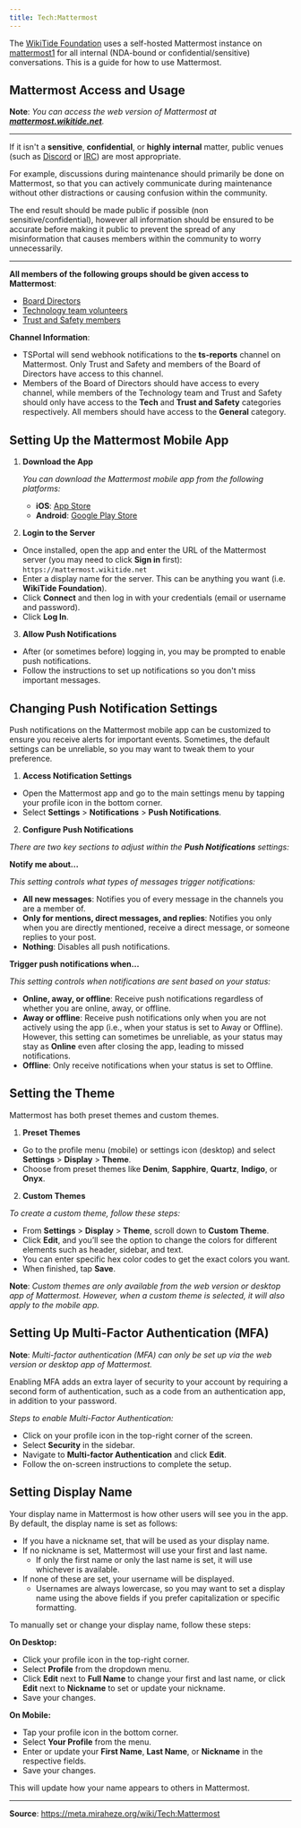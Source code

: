 ```yaml
---
title: Tech:Mattermost
---
```


The [WikiTide Foundation](https://meta.miraheze.org/wiki/Special:MyLanguage/WikiTide_Foundation) uses a self-hosted Mattermost instance on [mattermost1](https://meta.miraheze.org/wiki/Tech:mattermost1) for all internal (NDA-bound or confidential/sensitive) conversations. This is a guide for how to use Mattermost.

## Mattermost Access and Usage 

**Note**: *You can access the web version of Mattermost at **[mattermost.wikitide.net](https://mattermost.wikitide.net)**.*

---

If it isn't a **sensitive**, **confidential**, or **highly internal** matter, public venues (such as [Discord](https://meta.miraheze.org/wiki/Special:MyLanguage/Discord) or [IRC](https://meta.miraheze.org/wiki/Special:MyLanguage/IRC)) are most appropriate.

For example, discussions during maintenance should primarily be done on Mattermost, so that you can actively communicate during maintenance without other distractions or causing confusion within the community.

The end result should be made public if possible (non sensitive/confidential), however all information should be ensured to be accurate before making it public to prevent the spread of any misinformation that causes members within the community to worry unnecessarily.

---

**All members of the following groups should be given access to Mattermost**:
* [Board Directors](https://meta.miraheze.org/wiki/Special:MyLanguage/Board_of_Directors)
* [Technology team volunteers](https://meta.miraheze.org/wiki/Special:MyLanguage/Tech:Volunteers)
* [Trust and Safety members](https://meta.miraheze.org/wiki/Special:MyLanguage/Trust_and_Safety)

**Channel Information**:
* TSPortal will send webhook notifications to the **ts-reports** channel on Mattermost. Only Trust and Safety and members of the Board of Directors have access to this channel.
* Members of the Board of Directors should have access to every channel, while members of the Technology team and Trust and Safety should only have access to the **Tech** and **Trust and Safety** categories respectively. All members should have access to the **General** category.

## Setting Up the Mattermost Mobile App 

1. **Download the App**

   *You can download the Mattermost mobile app from the following platforms:*

   * **iOS**: [App Store](https://apps.apple.com/us/app/mattermost/id1257222717)
   * **Android**: [Google Play Store](https://play.google.com/store/apps/details?id=com.mattermost.rn)

2. **Login to the Server**
* Once installed, open the app and enter the URL of the Mattermost server (you may need to click **Sign in** first):
      `https://mattermost.wikitide.net`
* Enter a display name for the server. This can be anything you want (i.e. **WikiTide Foundation**).
* Click **Connect** and then log in with your credentials (email or username and password).
* Click **Log In**.

3. **Allow Push Notifications**
* After (or sometimes before) logging in, you may be prompted to enable push notifications.
* Follow the instructions to set up notifications so you don't miss important messages.

## Changing Push Notification Settings 

Push notifications on the Mattermost mobile app can be customized to ensure you receive alerts for important events. Sometimes, the default settings can be unreliable, so you may want to tweak them to your preference.

1. **Access Notification Settings**
* Open the Mattermost app and go to the main settings menu by tapping your profile icon in the bottom corner.
* Select **Settings** > **Notifications** > **Push Notifications**.

2. **Configure Push Notifications**

*There are two key sections to adjust within the **Push Notifications** settings:*

**Notify me about...**

*This setting controls what types of messages trigger notifications:*

* **All new messages**: Notifies you of every message in the channels you are a member of.
* **Only for mentions, direct messages, and replies**: Notifies you only when you are directly mentioned, receive a direct message, or someone replies to your post.
* **Nothing**: Disables all push notifications.

**Trigger push notifications when...**

*This setting controls when notifications are sent based on your status:*

* **Online, away, or offline**: Receive push notifications regardless of whether you are online, away, or offline.
* **Away or offline**: Receive push notifications only when you are not actively using the app (i.e., when your status is set to Away or Offline). However, this setting can sometimes be unreliable, as your status may stay as **Online** even after closing the app, leading to missed notifications.
* **Offline**: Only receive notifications when your status is set to Offline.

## Setting the Theme 

Mattermost has both preset themes and custom themes.

1. **Preset Themes**
* Go to the profile menu (mobile) or settings icon (desktop) and select **Settings** > **Display** > **Theme**.
* Choose from preset themes like **Denim**, **Sapphire**, **Quartz**, **Indigo**, or **Onyx**.

2. **Custom Themes**

*To create a custom theme, follow these steps:*

* From **Settings** > **Display** > **Theme**, scroll down to **Custom Theme**.
* Click **Edit**, and you’ll see the option to change the colors for different elements such as header, sidebar, and text.
* You can enter specific hex color codes to get the exact colors you want.
* When finished, tap **Save**.

**Note**: *Custom themes are only available from the web version or desktop app of Mattermost. However, when a custom theme is selected, it will also apply to the mobile app.*

## Setting Up Multi-Factor Authentication (MFA) 

**Note**: *Multi-factor authentication (MFA) can only be set up via the web version or desktop app of Mattermost.*

Enabling MFA adds an extra layer of security to your account by requiring a second form of authentication, such as a code from an authentication app, in addition to your password.

*Steps to enable Multi-Factor Authentication:*

* Click on your profile icon in the top-right corner of the screen.
* Select **Security** in the sidebar.
* Navigate to **Multi-factor Authentication** and click **Edit**.
* Follow the on-screen instructions to complete the setup.

## Setting Display Name 

Your display name in Mattermost is how other users will see you in the app. By default, the display name is set as follows:

* If you have a nickname set, that will be used as your display name.
* If no nickname is set, Mattermost will use your first and last name.
   * If only the first name or only the last name is set, it will use whichever is available.
* If none of these are set, your username will be displayed.
   * Usernames are always lowercase, so you may want to set a display name using the above fields if you prefer capitalization or specific formatting.

To manually set or change your display name, follow these steps:

**On Desktop:**

* Click your profile icon in the top-right corner.
* Select **Profile** from the dropdown menu.
* Click **Edit** next to **Full Name** to change your first and last name, or click **Edit** next to **Nickname** to set or update your nickname.
* Save your changes.

**On Mobile:**

* Tap your profile icon in the bottom corner.
* Select **Your Profile** from the menu.
* Enter or update your **First Name**, **Last Name**, or **Nickname** in the respective fields.
* Save your changes.

This will update how your name appears to others in Mattermost.

----
**Source**: https://meta.miraheze.org/wiki/Tech:Mattermost